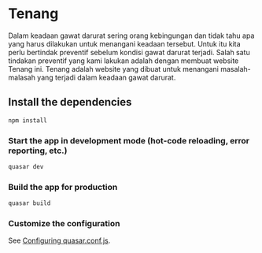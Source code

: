 # Tenang

Dalam keadaan gawat darurat sering orang kebingungan dan tidak tahu apa yang harus dilakukan untuk menangani keadaan tersebut. Untuk itu kita perlu bertindak preventif sebelum kondisi gawat darurat terjadi. Salah satu tindakan preventif yang kami lakukan adalah dengan membuat website Tenang ini. Tenang adalah website yang dibuat untuk menangani masalah-malasah yang terjadi dalam keadaan gawat darurat.

## Install the dependencies
```bash
npm install
```

### Start the app in development mode (hot-code reloading, error reporting, etc.)
```bash
quasar dev
```


### Build the app for production
```bash
quasar build
```

### Customize the configuration
See [Configuring quasar.conf.js](https://quasar.dev/quasar-cli/quasar-conf-js).
